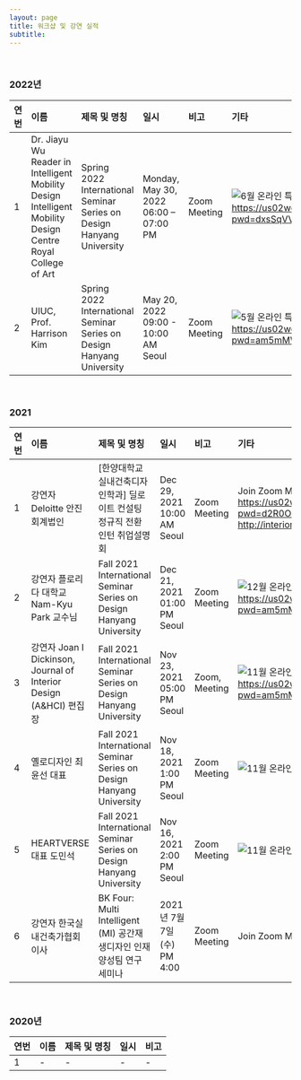 ```yaml
---
layout: page
title: 워크샵 및 강연 실적
subtitle:
---
```



<br>

### 2022년

| 연번 | 이름 | 제목 및 명칭 | 일시 | 비고 | 기타 | 
| :------ |:--- | :--- | :--- | :--- | :--- | 
| 1 | Dr. Jiayu Wu Reader in Intelligent Mobility Design Intelligent Mobility Design Centre Royal College of Art | Spring 2022 International Seminar Series on Design Hanyang University | Monday, May 30, 2022 06:00 – 07:00 PM | Zoom Meeting | ![6월 온라인 특강](https://github.com/bk4-midesign/bk4-midesign.github.io/blob/master/_data/Dr.%20Jiayu%20Wu.png?raw=true) Join Zoom Meeting https://us02web.zoom.us/j/84047306751?pwd=dxsSqVVWRHS_9sylF0EepzOdX_3DGR.1  |
| 2 | UIUC, Prof. Harrison Kim | Spring 2022 International Seminar Series on Design Hanyang University | May 20, 2022 09:00 - 10:00 AM Seoul | Zoom Meeting | ![5월 온라인 특강](https://github.com/bk4-midesign/bk4-midesign.github.io/blob/master/_data/Prof.%20Harrison%20Kim.png?raw=true) Join Zoom Meeting https://us02web.zoom.us/j/82683336002?pwd=am5mMWF5NXBiM3N0QzRXMkhxSE1rdz09#success | 


<br>

### 2021

| 연번 | 이름 | 제목 및 명칭 | 일시 | 비고 | 기타 | 
| :------ |:--- | :--- | :--- | :--- | :--- | 
| 1 | 강연자 Deloitte 안진회계법인 | [한양대학교 실내건축디자인학과] 딜로이트 컨설팅 정규직 전환 인턴 취업설명회 | Dec 29, 2021 10:00 AM Seoul | Zoom Meeting | Join Zoom Meeting https://us02web.zoom.us/j/86797240585?pwd=d2R0OWxGRHplRzdQWGs3Q21ISFNHdz09, http://interior.hanyang.ac.kr/surl/l97 | 
| 2 | 강연자 플로리다 대학교 Nam-Kyu Park 교수님 | Fall 2021 International Seminar Series on Design Hanyang University | Dec 21, 2021 01:00 PM Seoul | Zoom Meeting | ![12월 온라인 특강](https://github.com/bk4-midesign/bk4-midesign.github.io/blob/master/_data/%EB%B0%95%EB%82%A8%EA%B7%9C%20%EA%B5%90%EC%88%98%EB%8B%98.png?raw=true) Join Zoom Meeting https://us02web.zoom.us/j/82236485318?pwd=am5mMWF5NXBiM3N0QzRXMkhxSE1rdz09#success | 
| 3 | 강연자 Joan I Dickinson, Journal of Interior Design (A&HCI) 편집장 | Fall 2021 International Seminar Series on Design Hanyang University | Nov 23, 2021 05:00 PM Seoul | Zoom, Meeting | ![11월 온라인 특강](https://github.com/bk4-midesign/bk4-midesign.github.io/blob/master/_data/Prof.%20Joan%20I.%20Dickinson.png?raw=true)  Join Zoom Meeting https://us02web.zoom.us/j/82236485318?pwd=am5mMWF5NXBiM3N0QzRXMkhxSE1rdz09 | 
| 4 | 옐로디자인 최윤선 대표| Fall 2021 International Seminar Series on Design Hanyang University | Nov 18, 2021 1:00 PM Seoul | Zoom Meeting | ![11월 온라인 특강](https://github.com/bk4-midesign/bk4-midesign.github.io/blob/master/_data/%EC%B5%9C%EC%9C%A4%EC%84%A0%20%EB%8C%80%ED%91%9C.png?raw=true) Join Zoom Meeting |
| 5 | HEARTVERSE 대표 도민석| Fall 2021 International Seminar Series on Design Hanyang University | Nov 16, 2021 2:00 PM Seoul | Zoom Meeting | ![11월 온라인 특강](https://github.com/bk4-midesign/bk4-midesign.github.io/blob/master/_data/%EB%8F%84%EB%AF%BC%EC%84%9D%20%EB%8C%80%ED%91%9C.png?raw=true) Join Zoom Meeting |
| 6 | 강연자 한국실내건축가협회 이사 | BK Four: Multi Intelligent (MI) 공간재생디자인 인재양성팀 연구 세미나 | 2021년 7월 7일(수) PM 4:00 | Zoom Meeting | Join Zoom Meeting https://zoom.us/j/6219792021 | 


<br>

### 2020년

| 연번 | 이름 | 제목 및 명칭 | 일시 | 비고 | 
| :------ |:--- | :--- | :--- | :--- |
| 1 | - | - | - | - |

<br>
